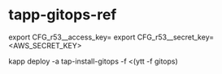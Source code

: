 # tapp-gitops-ref


export CFG_r53__access_key=<AWS ACCESS KEY>
export CFG_r53__secret_key=<AWS_SECRET_KEY>

kapp deploy -a tap-install-gitops -f <(ytt -f gitops)
